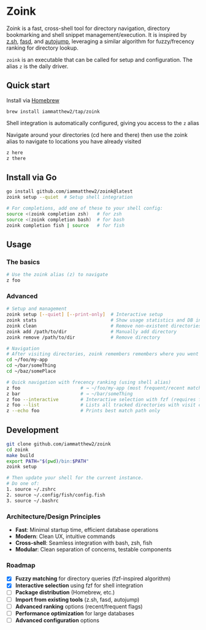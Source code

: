 # Zoink

Zoink is a fast, cross-shell tool for directory navigation, directory bookmarking and shell snippet management/execution. It is inspired by [z.sh](https://github.com/rupa/z), [fasd](https://github.com/clvv/fasd), and [autojump](https://github.com/wting/autojump), leveraging a similar algorithm for fuzzy/frecency ranking for directory lookup.

`zoink` is an executable that can be called for setup and configuration. The alias `z` is the daily driver.

## Quick start

Install via [Homebrew](https://brew.sh/)

`brew install iammatthew2/tap/zoink` 

Shell integration is automatically configured, giving you access to the `z` alias

Navigate around your directories (cd here and there) then use the zoink alias to navigate to locations you have already visited

```bash
z here
z there
```

## Install via Go
```bash
go install github.com/iammatthew2/zoink@latest
zoink setup --quiet  # Setup shell integration

# For completions, add one of these to your shell config:
source <(zoink completion zsh)   # for zsh
source <(zoink completion bash)  # for bash
zoink completion fish | source   # for fish
```

## Usage

### The basics
```bash
# Use the zoink alias (z) to navigate
z foo
```

### Advanced
```bash
# Setup and management
zoink setup [--quiet] [--print-only]  # Interactive setup
zoink stats                           # Show usage statistics and DB info
zoink clean                           # Remove non-existent directories
zoink add /path/to/dir                # Manually add directory
zoink remove /path/to/dir             # Remove directory

# Navigation
# After visiting directories, zoink remembers remembers where you went
cd ~/foo/my-app
cd ~/bar/someThing
cd ~/baz/somePlace

# Quick navigation with frecency ranking (using shell alias)
z foo                      # → ~/foo/my-app (most frequent/recent match)
z bar                      # → ~/bar/someThing
z foo --interactive        # Interactive selection with fzf (requires fzf)
z foo --list               # Lists all tracked directories with visit counts
z --echo foo               # Prints best match path only
```

## Development

```bash
git clone github.com/iammatthew2/zoink
cd zoink
make build
export PATH="$(pwd)/bin:$PATH"
zoink setup

# Then update your shell for the current instance.
# Do one of:
1. source ~/.zshrc
2. source ~/.config/fish/config.fish
3. source ~/.bashrc 
```

### Architecture/Design Principles
- **Fast**: Minimal startup time, efficient database operations
- **Modern**: Clean UX, intuitive commands
- **Cross-shell**: Seamless integration with bash, zsh, fish
- **Modular**: Clean separation of concerns, testable components

### Roadmap
- [x] **Fuzzy matching** for directory queries (fzf-inspired algorithm)
- [x] **Interactive selection** using fzf for shell integration
- [ ] **Package distribution** (Homebrew, etc.)
- [ ] **Import from existing tools** (z.sh, fasd, autojump)
- [ ] **Advanced ranking** options (recent/frequent flags)
- [ ] **Performance optimization** for large databases
- [ ] **Advanced configuration** options
